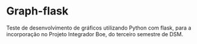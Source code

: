 # Graph-flask

Teste de desenvolvimento de gráficos utilizando Python com flask, para a incorporação no Projeto Integrador Boe, do terceiro semestre de DSM.
